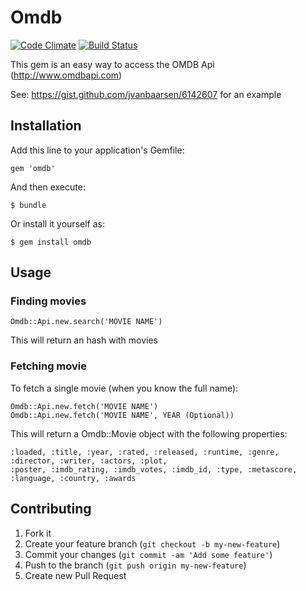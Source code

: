 # Omdb
[![Code Climate](https://codeclimate.com/github/jvanbaarsen/omdb.png)](https://codeclimate.com/github/jvanbaarsen/omdb)
[![Build Status](https://travis-ci.org/jvanbaarsen/omdb.png?branch=master)](https://travis-ci.org/jvanbaarsen/omdb)

This gem is an easy way to access the OMDB Api (http://www.omdbapi.com)

See: https://gist.github.com/jvanbaarsen/6142607 for an example

## Installation

Add this line to your application's Gemfile:

    gem 'omdb'

And then execute:

    $ bundle

Or install it yourself as:

    $ gem install omdb

## Usage

### Finding movies

    Omdb::Api.new.search('MOVIE NAME')

This will return an hash with movies

### Fetching movie
To fetch a single movie (when you know the full name):

    Omdb::Api.new.fetch('MOVIE NAME')
    Omdb::Api.new.fetch('MOVIE NAME', YEAR (Optional))

This will return a Omdb::Movie object with the following properties:

    :loaded, :title, :year, :rated, :released, :runtime, :genre, :director, :writer, :actors, :plot,
    :poster, :imdb_rating, :imdb_votes, :imdb_id, :type, :metascore, :language, :country, :awards

## Contributing

1. Fork it
2. Create your feature branch (`git checkout -b my-new-feature`)
3. Commit your changes (`git commit -am 'Add some feature'`)
4. Push to the branch (`git push origin my-new-feature`)
5. Create new Pull Request
